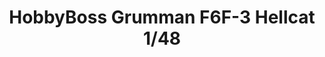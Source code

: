 ---
layout: product
title: "HobbyBoss Grumman F6F-3 Hellcat 1/48"
price: "2300" 
desc: "Maketa"
img_path: "/assets/img/80339.jpg"
brand: "N/A"
available: true
special_offer: true
new: false
soon: false
cat: "010000"
subcat: "013100"
subsubcat: "0N/A"
sifra: "80339"
popular: false
---